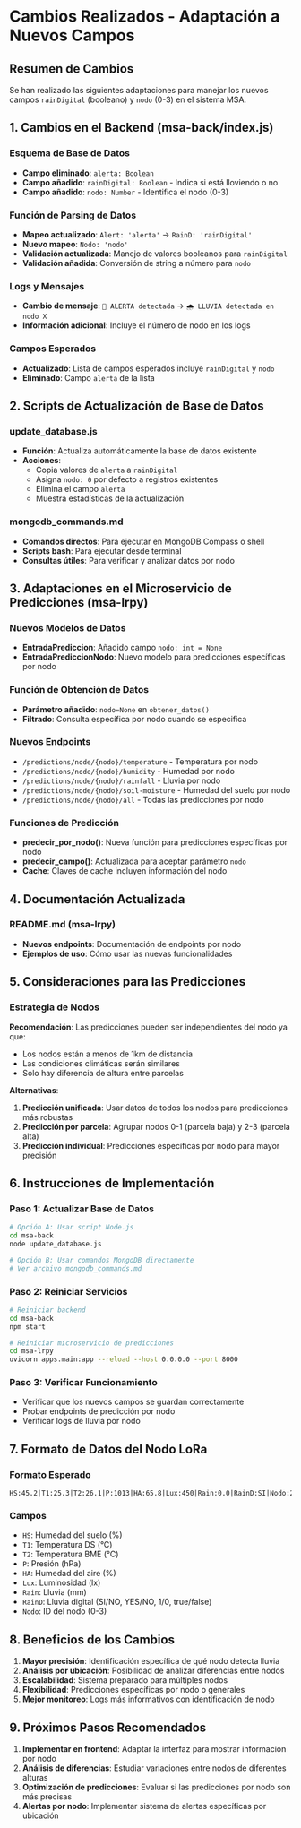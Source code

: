 # Cambios Realizados - Adaptación a Nuevos Campos

## Resumen de Cambios

Se han realizado las siguientes adaptaciones para manejar los nuevos campos `rainDigital` (booleano) y `nodo` (0-3) en el sistema MSA.

## 1. Cambios en el Backend (msa-back/index.js)

### Esquema de Base de Datos
- **Campo eliminado**: `alerta: Boolean`
- **Campo añadido**: `rainDigital: Boolean` - Indica si está lloviendo o no
- **Campo añadido**: `nodo: Number` - Identifica el nodo (0-3)

### Función de Parsing de Datos
- **Mapeo actualizado**: `Alert: 'alerta'` → `RainD: 'rainDigital'`
- **Nuevo mapeo**: `Nodo: 'nodo'`
- **Validación actualizada**: Manejo de valores booleanos para `rainDigital`
- **Validación añadida**: Conversión de string a número para `nodo`

### Logs y Mensajes
- **Cambio de mensaje**: `🚨 ALERTA detectada` → `🌧️ LLUVIA detectada en nodo X`
- **Información adicional**: Incluye el número de nodo en los logs

### Campos Esperados
- **Actualizado**: Lista de campos esperados incluye `rainDigital` y `nodo`
- **Eliminado**: Campo `alerta` de la lista

## 2. Scripts de Actualización de Base de Datos

### update_database.js
- **Función**: Actualiza automáticamente la base de datos existente
- **Acciones**:
  - Copia valores de `alerta` a `rainDigital`
  - Asigna `nodo: 0` por defecto a registros existentes
  - Elimina el campo `alerta`
  - Muestra estadísticas de la actualización

### mongodb_commands.md
- **Comandos directos**: Para ejecutar en MongoDB Compass o shell
- **Scripts bash**: Para ejecutar desde terminal
- **Consultas útiles**: Para verificar y analizar datos por nodo

## 3. Adaptaciones en el Microservicio de Predicciones (msa-lrpy)

### Nuevos Modelos de Datos
- **EntradaPrediccion**: Añadido campo `nodo: int = None`
- **EntradaPrediccionNodo**: Nuevo modelo para predicciones específicas por nodo

### Función de Obtención de Datos
- **Parámetro añadido**: `nodo=None` en `obtener_datos()`
- **Filtrado**: Consulta específica por nodo cuando se especifica

### Nuevos Endpoints
- `/predictions/node/{nodo}/temperature` - Temperatura por nodo
- `/predictions/node/{nodo}/humidity` - Humedad por nodo
- `/predictions/node/{nodo}/rainfall` - Lluvia por nodo
- `/predictions/node/{nodo}/soil-moisture` - Humedad del suelo por nodo
- `/predictions/node/{nodo}/all` - Todas las predicciones por nodo

### Funciones de Predicción
- **predecir_por_nodo()**: Nueva función para predicciones específicas por nodo
- **predecir_campo()**: Actualizada para aceptar parámetro `nodo`
- **Cache**: Claves de cache incluyen información del nodo

## 4. Documentación Actualizada

### README.md (msa-lrpy)
- **Nuevos endpoints**: Documentación de endpoints por nodo
- **Ejemplos de uso**: Cómo usar las nuevas funcionalidades

## 5. Consideraciones para las Predicciones

### Estrategia de Nodos
**Recomendación**: Las predicciones pueden ser independientes del nodo ya que:
- Los nodos están a menos de 1km de distancia
- Las condiciones climáticas serán similares
- Solo hay diferencia de altura entre parcelas

**Alternativas**:
1. **Predicción unificada**: Usar datos de todos los nodos para predicciones más robustas
2. **Predicción por parcela**: Agrupar nodos 0-1 (parcela baja) y 2-3 (parcela alta)
3. **Predicción individual**: Predicciones específicas por nodo para mayor precisión

## 6. Instrucciones de Implementación

### Paso 1: Actualizar Base de Datos
```bash
# Opción A: Usar script Node.js
cd msa-back
node update_database.js

# Opción B: Usar comandos MongoDB directamente
# Ver archivo mongodb_commands.md
```

### Paso 2: Reiniciar Servicios
```bash
# Reiniciar backend
cd msa-back
npm start

# Reiniciar microservicio de predicciones
cd msa-lrpy
uvicorn apps.main:app --reload --host 0.0.0.0 --port 8000
```

### Paso 3: Verificar Funcionamiento
- Verificar que los nuevos campos se guardan correctamente
- Probar endpoints de predicción por nodo
- Verificar logs de lluvia por nodo

## 7. Formato de Datos del Nodo LoRa

### Formato Esperado
```
HS:45.2|T1:25.3|T2:26.1|P:1013|HA:65.8|Lux:450|Rain:0.0|RainD:SI|Nodo:2
```

### Campos
- `HS`: Humedad del suelo (%)
- `T1`: Temperatura DS (°C)
- `T2`: Temperatura BME (°C)
- `P`: Presión (hPa)
- `HA`: Humedad del aire (%)
- `Lux`: Luminosidad (lx)
- `Rain`: Lluvia (mm)
- `RainD`: Lluvia digital (SI/NO, YES/NO, 1/0, true/false)
- `Nodo`: ID del nodo (0-3)

## 8. Beneficios de los Cambios

1. **Mayor precisión**: Identificación específica de qué nodo detecta lluvia
2. **Análisis por ubicación**: Posibilidad de analizar diferencias entre nodos
3. **Escalabilidad**: Sistema preparado para múltiples nodos
4. **Flexibilidad**: Predicciones específicas por nodo o generales
5. **Mejor monitoreo**: Logs más informativos con identificación de nodo

## 9. Próximos Pasos Recomendados

1. **Implementar en frontend**: Adaptar la interfaz para mostrar información por nodo
2. **Análisis de diferencias**: Estudiar variaciones entre nodos de diferentes alturas
3. **Optimización de predicciones**: Evaluar si las predicciones por nodo son más precisas
4. **Alertas por nodo**: Implementar sistema de alertas específicas por ubicación
